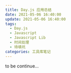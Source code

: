 ```yaml
---
title: Day.js 应用总结
date: 2021-05-06 16:40:00
update: 2021-05-06 16:40:00
tags:
  - Day.js
  - Javascript
  - Javascript Lib
  - 时间处理
  - 待填坑
categories: 工具库笔记
---
```


to be continue...